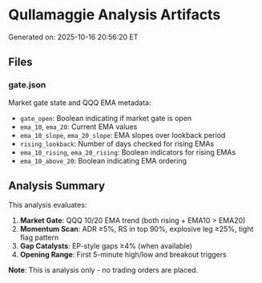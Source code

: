 # Qullamaggie Analysis Artifacts

Generated on: 2025-10-16 20:56:20 ET

## Files

### gate.json
Market gate state and QQQ EMA metadata:
- `gate_open`: Boolean indicating if market gate is open
- `ema_10`, `ema_20`: Current EMA values
- `ema_10_slope`, `ema_20_slope`: EMA slopes over lookback period
- `rising_lookback`: Number of days checked for rising EMAs
- `ema_10_rising`, `ema_20_rising`: Boolean indicators for rising EMAs
- `ema_10_above_20`: Boolean indicating EMA ordering

## Analysis Summary

This analysis evaluates:
1. **Market Gate**: QQQ 10/20 EMA trend (both rising + EMA10 > EMA20)
2. **Momentum Scan**: ADR ≥5%, RS in top 90%, explosive leg ≥25%, tight flag pattern
3. **Gap Catalysts**: EP-style gaps ≥4% (when available)
4. **Opening Range**: First 5-minute high/low and breakout triggers

**Note**: This is analysis only - no trading orders are placed.
